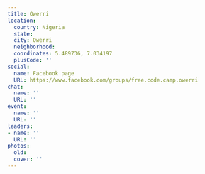 ```yaml
---
title: Owerri
location:
  country: Nigeria
  state: 
  city: Owerri
  neighborhood: 
  coordinates: 5.489736, 7.034197
  plusCode: ''
social:
  name: Facebook page
  URL: https://www.facebook.com/groups/free.code.camp.owerri
chat:
  name: ''
  URL: ''
event:
  name: ''
  URL: ''
leaders:
- name: ''
  URL: ''
photos:
  old: 
  cover: ''
---
```

